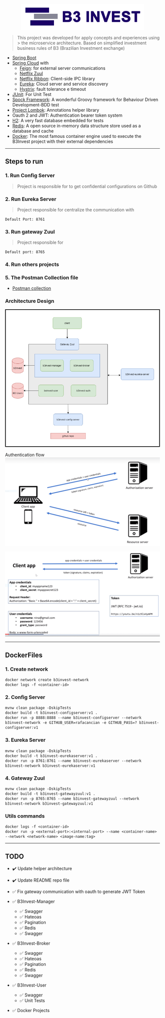 <p align="center">
  <a href="https://github.com/rafacancian/b3invest">
    <img width="400px" src="https://raw.githubusercontent.com/rafacancian/b3invest/main/helper/layouts/b3invest-logo.png" alt="B3Invest Logo">
  </a>
</p>

> This project was developed for apply concepts and experiences using > the microservice architecture.
> Based on simplified investment business rules of B3 (Brazilian Investment exchange)

- [Spring Boot]
- [Spring Cloud] with
  - [Feign]: for external server communications
  - [Netflix Zuul]
  - [Netflix Ribbon]: Client-side IPC library
  - [Eureka]: Cloud server and service discovery
  - [Hystrix]: fault tolerance e timeout
- [JUnit]: For Unit Test
- [Spock Framework]: A wonderful Groovy framework for Behaviour Driven Development-BDD test
- [Project Lombok]: Annotations helper library
- Oauth 2 and JWT: Authentication bearer token system
- [H2]: A very fast database embedded for tests
- [Redis]: A open source in-memory data structure store used as a database and cache
- [Docker]: The most famous container engine used to execute the B3Invest project with their external dependencies

---

## Steps to run

### 1. Run Config Server

> Project is responsible for to get confidential configurations on Github

### 2. Run Eureka Server

> Project responsible for centralize the communication with

```
Default Port: 8761
```

### 3. Run gateway Zuul

> Project responsible for

```
Default port: 8765
```

### 4. Run others projects

### 5. The Postman Collection file

- [Postman collection][postman-file]

### Architecture Design
![](https://raw.githubusercontent.com/rafacancian/b3invest/main/helper/architecture/architecture.png)

Authentication flow
![](https://raw.githubusercontent.com/rafacancian/b3invest/main/helper/architecture/auth2.PNG)

![](https://raw.githubusercontent.com/rafacancian/b3invest/main/helper/architecture/credentials.PNG)

---
## DockerFiles

### 1. Create network
```
docker network create b3invest-network
docker logs -f <container-id>
```

### 2. Config Server
```
mvnw clean package -DskipTests
docker build -t b3invest-configserver:v1 .
docker run -p 8888:8888 --name b3invest-configserver --network b3invest-network -e GITHUB_USER=rafacancian -e GITHUB_PASS=? b3invest-configserver:v1
```

### 3. Eureka Server
```
mvnw clean package -DskipTests
docker build -t b3invest-eurekaserver:v1 .
docker run -p 8761:8761 --name b3invest-eurekaserver --network b3invest-network b3invest-eurekaserver:v1
```

### 4. Gateway Zuul
```
mvnw clean package -DskipTests
docker build -t b3invest-gatewayzuul:v1 .
docker run -p 8765:8765 --name b3invest-gatewayzuul --network b3invest-network b3invest-gatewayzuul:v1
```

### Utils commands
```
docker logs -f <container-id>
docker run -p <external-port>:<internal-port> --name <container-name> --network <network-name> <image-name:tag>
```

---

## TODO

- :heavy_check_mark: Update helper architecture

- :heavy_check_mark: Update README repo file

- :white_check_mark: Fix gateway communication with oauth to generate JWT Token

- :white_check_mark: B3Invest-Manager
  - :white_check_mark: Swagger
  - :white_check_mark: Hateoas
  - :white_check_mark: Pagination
  - :white_check_mark: Redis
  - :white_check_mark: Swagger
- :white_check_mark: B3Invest-Broker
  - :white_check_mark: Swagger
  - :white_check_mark: Hateoas
  - :white_check_mark: Pagination
  - :white_check_mark: Redis
  - :white_check_mark: Swagger
- :white_check_mark: B3Invest-User
  - :white_check_mark: Swagger
  - :white_check_mark: Unit Tests
- :white_check_mark: Docker Projects

[spring boot]: https://spring.io/projects/spring-boot
[spring cloud]: https://spring.io/projects/spring-cloud
[feign]: https://github.com/OpenFeign/feign
[netflix zuul]: https://github.com/Netflix/zuul/wiki
[netflix ribbon]: https://github.com/Netflix/ribbon
[hystrix]: https://github.com/Netflix/Hystrix
[junit]: https://junit.org/junit5/
[spock framework]: https://github.com/spockframework
[project lombok]: https://github.com/rzwitserloot/lombok
[h2]: http://h2database.com/html/main.html
[redis]: https://redis.io/
[eureka]: https://github.com/Netflix/eureka
[docker]: https://www.docker.com/
[postman-file]: https://github.com/rafacancian/b3invest/tree/main/helper/postCollection
